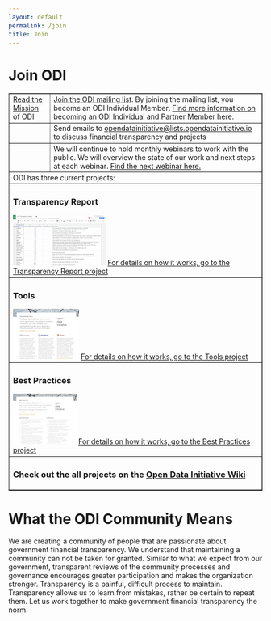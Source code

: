 ```yaml
---
layout: default
permalink: /join
title: Join
---
```


# Join ODI

<table border="1" cellpadding="10">
  <tr>
    <td><a href="/learn">Read the Mission of ODI</a>
    </td>
    <td><a href="https://lists.opendatainitiative.io/mailman/listinfo/opendatainitiative">Join the ODI mailing list</a>. By joining the mailing list, you become an ODI Individual Member. <a href="/participation#membership">Find more information on becoming an ODI Individual and Partner Member here.</a>
    </td>
  </tr>
  <tr>
    <td><br>
    </td>
    <td>Send emails to <a href="mailto:opendatainitiative@lists.opendatainitiative.io">opendatainitiative@lists.opendatainitiative.io</a> to discuss financial transparency and projects
    </td>
  </tr> 
  <tr>
    <td><br>
    </td>
    <td>We will continue to hold monthly webinars to work with the public. We will overview the state of our work and next steps at each webinar. <a href="/events">Find the next webinar here.</a>
    </td>
  </tr>
  <tr>
    <td colspan="2">ODI has three current projects:
    </td>
  </tr>
  <tr> 
      <td colspan="2"><h3>Transparency Report</h3>
        <a href="https://docs.google.com/spreadsheets/d/1xUCq0jGeQjpt2noZF7d28wEglzHBIFxemSs3eBZTyiw/edit?usp=sharing"><img src="/assets/img/transparency_report_icon.png" alt="ODI Transparency Report"></a>
        <a href="http://wiki.opendatainitiative.io/Projects/Transparency_Report">For details on how it works, go to the Transparency Report project</a>
     </td>
   </tr>
   <tr>
      <td colspan="2">
        <h3>Tools</h3>
        <a href="/assets/doc/ODI_Recommended_Tools.pdf"><img src="/assets/img/tools_icon.png" alt="Get ODI Recommeded Tools"></a>
        <a href="http://wiki.opendatainitiative.io/Projects/Tools">For details on how it works, go to the Tools project</a>
     </td>
   </tr>
   <tr>   
      <td colspan="2">
        <h3>Best Practices</h3>
        <a href="/assets/doc/ODI-Best-Practices.pdf"><img src="/assets/img/practices_icon.png" alt="ODI Best Practices"></a>
        <a href="http://wiki.opendatainitiative.io/Projects/Best_Practices">For details on how it works, go to the Best Practices project</a>
     </td>
   </tr>
  <tr>
    <td colspan="2">
      <h3>Check out the all projects on the <a href="http://wiki.opendatainitiative.io/Main_Page#Join_to_work_on_Projects">Open Data Initiative Wiki</a></h3>
    </td>
  </tr>
</table>

# What the ODI Community Means
We are creating a community of people that are passionate about government financial transparency. We understand that maintaining a community can not be taken for granted. Similar to what we expect from our government, transparent reviews of the community processes and governance encourages greater participation and makes the organization stronger. Transparency is a painful, difficult process to maintain. Transparency allows us to learn from mistakes, rather be certain to repeat them. Let us work together to make government financial transparency the norm.
